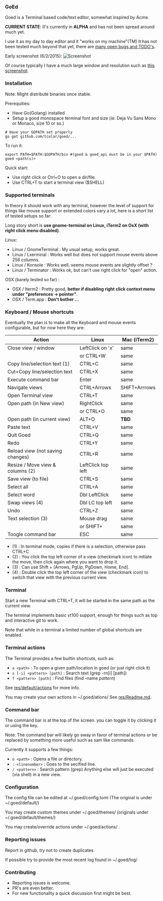 ### GoEd 
Goed is a Terminal based code/text editor, somewhat inspired by Acme.

**CURRENT STATE**:
It's currently in **ALPHA** and has not been spread around much yet.

I use it as my day to day editor and it "works on my machine"(TM)
It has not been tested much beyond that yet, there are [many open bugs and TODO's](https://github.com/tcolar/goed/issues).

Early screenshot (6/2/2015): 
![Screenshot](https://raw.github.com/tcolar/goed/master/screenshot.png)

Of course typically I have a much large window and resolution such as [this screenshot](https://raw.githubusercontent.com/tcolar/goed/master/screenshot_hd.png).

### Installation
Note: Might distribute binaries once stable.

Prerequities: 
- Have Go(Golang) installed
- Setup a good monospace terminal font and size (ie: Deja Vu Sans Mono or Monaco, size 10 or so.)

```
# Have your GOPATH set properly
go get github.com/tcolar/goed/...
```


To run it: 
```
export PATH=$PATH:$GOPATH/bin #(goed & goed_api must be in your $PATH)
goed <path(s)>

```

Quick start:
- Use right click or Ctrl+O to open a dir/file.
- Use CTRL+T to start a terminal view ($SHELL)

### Supported terminals
In theory it should work with any terminal, however the level of support for things 
like mouse support or extended colors vary a lot, here is a short list of tested 
setups so far:

Long story short is **use gnome-terminal on Linux, iTerm2 on OsX (with right click menu disabled)**.

Linux:
- Linux / GnomeTerminal : My usual setup, works great.
- Linux / Lxerminal : Works well but does not support mouse events above 256 columns.
- Linux / Konsole : Works well, seems mouse events are slightly offset ?
- Linux / Terminator : Works ok, but can't use right click for "open" action.

OSX (barely tested so far) :
- OSX / Iterm2 : Pretty good, **better if disabling right click context menu under "preferences ->  pointer"**. 
- OSX / Term.app : **Don't bother ...**

### Keyboard / Mouse shortcuts

Eventually the plan is to make all the Keyboard and mouse events configurable, 
but for now here they are:

| Action                                  | Linux             | Mac (iTerm2)  |
| --------------------------------------- | ----------------- | ------------- |
| Close view / window                     | LeftClick on 'x'  | same          |
|                                         | or CTRL+W         | same          |
| Copy line/selection text           (1)  | CTRL+C            | same          |
| Cut+Copy line/selection text            | CTRL+X            | same          |
| Execute command bar                     | Enter             | same          |
| Navigate views                          | CTRL+Arrows       | SHIFT+Arrrows |
| Open Terminal view                      | CTRL+T            | same          |
| Open path (in New view)                 | RightClick        | same          |
|                                         | or CTRL+O         | same          |
| Open path (in current view)             | ALT+O             | **TBD**       |
| Paste text                              | CTRL+V            | same          |
| Quit Goed                               | CTRL+Q            | same          |
| Redo                                    | CTRL+Y            | same          | 
| Reload view (not saving changes)        | CTRL+R            | same          |
| Resize / Move view & columns       (2)  | LeftClick top left| same          |
| Save view (to file)                     | CTRL+S            | same          |
| Select all                              | CTRL+A            | same          |
| Select word                             | Dbl LeftClick     | same          |
| Swap views                         (4)  | Dbl LC top left   | same          |
| Undo                                    | CTRL+Z            | same          |
| Text selection                     (3)  | Mouse drag        | same          |
|                                         | or SHIFT+<move>   | same          |
| Toogle command bar                      | ESC               | same          |


  - (1) : In terminal mode, copies if there is a selection, otherwise pass CTRL+C
  - (2) : You click the top left corner of a view (checkmark icon) to initiate the move, then click again where you want to drop it.
  - (3) : Can use Shift + [Arrows, PgUp, PgDown, Home, End].
  - (4) : Double click the top left corner of the view (checkmark icon) to switch that view with the previous current view.
  
### Terminal

Start a new Terminal with CTRL+T, it will be started in the same path as the current view.

The terminal implements basic vt100 support, enough for things such as top and 
interactive git to work.

Note that while in a terminal a limited number of global shortcuts are enabled.

### Terminal actions

The Terminal provides a few builtin shortcuts, such as:
  - `o <path>` : To open a given path/location in goed (or just right click it)
  - `s [-i] <pattern> [path]` : Search text (grep -rn[i] <pattern> [path])
  - `f <pattern> [path]` : Find files (find <path> -name *pattern*) 
  
See [res/default/actions](res/default/actions) for more info.

You may create your own actions in ~/.goed/ations/
See [res/Readme.md](res/Readme.md).

### Command bar
The command bar is at the top of the screen. you can toggle it by clicking it or
using the <ESC> key.

Note: The command bar will likely go away in favor of terminal actions or be replaced 
by something more useful such as sam like commands.

Currently it supports a few things:
  - `o <path>` : Opens a file or directory.
  - `: <linenumber>` : Goes to the secified line.
  - `/ <pattern>` : Search pattern (grep)
  Anything else will just be executed (via shell) in a new view.

### Configuration
The config file can be edited at ~/.goed/config.toml (The original is under ~/.goed/default/) 

You may create custom themes under ~/.goed/themes/ (originals under ~/.goed/default/themes/)

You may create/override actions under ~/.goed/actions/ .

### Reporting issues
Report in github, try not to create duplicates.

If possible try to provide the most recent log found in ~/.goed/log/
  
### Contributing
- Reporting issues is welcome.
- PR's are even better.
- For new functionality a quick discussion first might be best.
    

